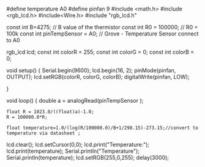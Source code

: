 #define temperature A0
#define pinfan 9
#include <math.h>
#include <rgb_lcd.h>
#include<Wire.h>
#include "rgb_lcd.h"

const int B=4275;                 // B value of the thermistor
const int R0 = 100000;            // R0 = 100k
const int pinTempSensor = A0;     // Grove - Temperature Sensor connect to A0
 
rgb_lcd lcd;
const int colorR = 255;
const int colorG = 0;
const int colorB = 0;

void setup()
{
    Serial.begin(9600);
    lcd.begin(16, 2);
    pinMode(pinfan, OUTPUT);
    lcd.setRGB(colorR, colorG, colorB);
digitalWrite(pinfan, LOW);

}
 
void loop()
{
    double a = analogRead(pinTempSensor );
 
    float R = 1023.0/((float)a)-1.0;
    R = 100000.0*R;
 
    float temperature=1.0/(log(R/100000.0)/B+1/298.15)-273.15;//convert to temperature via datasheet ;

 lcd.clear();
    lcd.setCursor(0,0);
    lcd.print("Temperature:");
    lcd.print(temperature);
    Serial.println("Temperature");
    Serial.println(temperature);
    lcd.setRGB(255,0,255);
    delay(3000);
